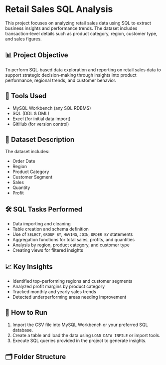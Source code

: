 # Retail Sales SQL Analysis

This project focuses on analyzing retail sales data using SQL to extract business insights and performance trends. The dataset includes transaction-level details such as product category, region, customer type, and sales figures.

## 📊 Project Objective

To perform SQL-based data exploration and reporting on retail sales data to support strategic decision-making through insights into product performance, regional trends, and customer behavior.

## 🧰 Tools Used

- MySQL Workbench (any SQL RDBMS)
- SQL (DDL & DML)
- Excel (for initial data import)
- GitHub (for version control)

## 📂 Dataset Description

The dataset includes:
- Order Date
- Region
- Product Category
- Customer Segment
- Sales
- Quantity
- Profit

## 🛠️ SQL Tasks Performed

- Data importing and cleaning
- Table creation and schema definition
- Use of `SELECT`, `GROUP BY`, `HAVING`, `JOIN`, `ORDER BY` statements
- Aggregation functions for total sales, profits, and quantities
- Analysis by region, product category, and customer type
- Creating views for filtered insights

## 📈 Key Insights

- Identified top-performing regions and customer segments
- Analyzed profit margins by product category
- Tracked monthly and yearly sales trends
- Detected underperforming areas needing improvement

## 📌 How to Run

1. Import the CSV file into MySQL Workbench or your preferred SQL database.
2. Create a table and load the data using `LOAD DATA INFILE` or import tools.
3. Execute SQL queries provided in the project to generate insights.

## 🗂️ Folder Structure

